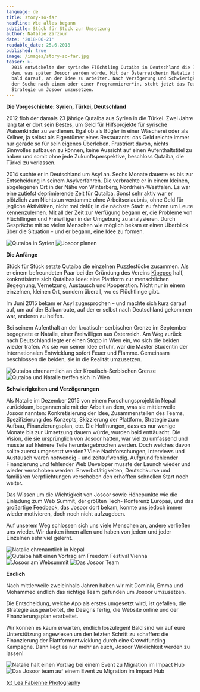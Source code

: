 ```yaml
---
language: de
title: story-so-far
headline: Wie alles begann
subtitle: Stück für Stück zur Umsetzung
author: Natalie Zarzour
date: '2018-06-21'
readable_date: 25.6.2018
published: true
image: /images/story-so-far.jpg
teaser: >-
  2015 entwickelte der syrische Flüchtling Qutaiba in Deutschland die Idee von
  dem, was später Josoor werden würde. Mit der Österreicherin Natalie begann er
  bald darauf, an der Idee zu arbeiten. Nach Verzögerung und Schwierigkeiten und
  der Suche nach einem oder einer Programmierer*in, steht jetzt das Team und die
  Strategie um Josoor umzusetzen.
---
```

**Die Vorgeschichte: Syrien, Türkei, Deutschland**

2012 floh der damals 23 jährige Qutaiba aus Syrien in die Türkei. Zwei Jahre lang tat er dort sein Bestes, um Geld für Hilfsprojekte für syrische Waisenkinder zu verdienen. Egal ob als Bügler in einer Wäscherei oder als Kellner, ja selbst als Eigentümer eines Restaurants: das Geld reichte immer nur gerade so für sein eigenes Überleben. Frustriert davon, nichts Sinnvolles aufbauen zu können, keine Aussicht auf einen Aufenthaltstitel zu haben und somit ohne jede Zukunftsperspektive, beschloss Qutaiba, die Türkei zu verlassen.

2014  suchte er in Deutschland um Asyl an. Sechs Monate dauerte es bis zur Entscheidung in seinem Asylverfahren. Die verbrachte er in einem kleinen, abgelegenen Ort in der Nähe von Winterberg, Nordrhein-Westfalen. Es war eine zutiefst deprimierende Zeit für Qutaiba. Sonst sehr aktiv war er plötzlich zum Nichtstun verdammt: ohne Arbeitserlaubnis, ohne Geld für jegliche Aktivitäten, nicht mal dafür, in die nächste Stadt zu fahren um Leute kennenzulernen. Mit all der Zeit zur Verfügung begann er, die Probleme von Flüchtlingen und Freiwilligen in der Umgebung zu analysieren. Durch Gespräche mit so vielen Menschen wie möglich bekam er einen Überblick über die Situation - und er begann, eine Idee zu formen. 

<gallery columnHeight="200px">
  <img src="/images/qutaiba-in-syria.jpg" title="Qutaiba in Syrien" />
  <img src="/images/planning-josoor.jpg" title="Josoor planen" />
</gallery>

**Die Anfänge**

Stück für Stück setzte Qutaiba die einzelnen Puzzlestücke zusammen. Als er einem befreundeten Paar bei der Gründung des Vereins [Kipepeo](http://wandlungsraeume-winterberg.de/about-foundation/) half, konkretisierte sich Qutaibas Idee: eine Plattform zur menschlichen Begegnung, Vernetzung, Austausch und Kooperation. Nicht nur in einem einzelnen, kleinen Ort, sondern überall, wo es Flüchtlinge gibt.

Im Juni 2015 bekam er Asyl zugesprochen – und machte sich kurz darauf auf, um auf der Balkanroute, auf der er selbst nach Deutschland gekommen war, anderen zu helfen.

Bei seinem Aufenthalt an der kroatisch- serbischen Grenze im September begegnete er Natalie, einer Freiwilligen aus Österreich. Am Weg zurück nach  Deutschland legte er einen Stopp in Wien ein, wo sich die beiden wieder trafen. Als sie von seiner Idee erfuhr, war die Master Studentin der Internationalen Entwicklung sofort Feuer und Flamme. Gemeinsam beschlossen die beiden, sie in die Realität umzusetzen.

<gallery columnHeight="200px">
  <img src="/images/qutaiba-volunteering-croatia.jpg" title="Qutaiba ehrenamtlich an der Kroatisch-Serbischen Grenze">
  <img src="/images/qutaiba-natalie-meet-in-vienna.jpg" title="Qutaiba und Natalie treffen sich in Wien">
</gallery>

**Schwierigkeiten und Verzögerungen**

Als Natalie im Dezember 2015 von einem Forschungsprojekt in Nepal zurückkam, begannen sie mit der Arbeit an dem, was sie mittlerweile Josoor nannten: Konkretisierung der Idee, Zusammenstellen des Teams, Spezifizierung des Konzepts, Skizzierung der Plattform, Strategie zum Aufbau, Finanzierungsplan, etc. Die Hoffnungen, dass es nur wenige Monate bis zur Umsetzung dauern würde, wurden bald enttäuscht. Die Vision, die sie ursprünglich von Josoor hatten, war viel zu umfassend und musste auf kleinere Teile heruntergebrochen werden. Doch welches davon sollte zuerst umgesetzt werden? Viele Nachforschungen, Interviews und Austausch waren notwendig - und zeitaufwendig. Aufgrund fehlender Finanzierung und fehlender Web Developer musste der Launch wieder und wieder verschoben werden. Erwerbstätigkeiten, Deutschkurse und familiären Verpflichtungen verschoben den erhofften schnellen Start noch weiter. 

Das Wissen um die Wichtigkeit von Josoor sowie Höhepunkte wie die Einladung zum Web Summit, der größten Tech- Konferenz Europas, und das großartige Feedback, das Josoor dort bekam, konnte uns jedoch immer wieder motivieren, doch noch nicht aufzugeben.

Auf unserem Weg schlossen sich uns viele Menschen an, andere verließen uns wieder. Wir danken ihnen allen und haben von jedem und jeder Einzelnen sehr viel gelernt.

<gallery columnHeight="200px">
  <img src="/images/natalie-in-nepal.jpg" title="Natalie ehrenamtlich in Nepal">
  <img src="/images/qutaiba-speech.jpg" title="Qutaiba hält einen Vortrag am Freedom Festival Vienna">
  <img src="/images/websummit2016.jpg" title="Josoor am Websummit">
  <img src="/images/josoor-team-2016.jpg" title="Das Josoor Team">
</gallery>

**Endlich**

Nach mittlerweile zweieinhalb Jahren haben wir mit Dominik, Emma und Mohammed endlich das richtige Team gefunden um Josoor umzusetzen.

Die Entscheidung, welche App als erstes umgesetzt wird, ist gefallen, die Strategie ausgearbeitet, die Designs fertig, die Website online und der Finanzierungsplan erarbeitet.

Wir können es kaum erwarten, endlich loszulegen! Bald sind wir auf eure Unterstützung angewiesen um den letzten Schritt zu schaffen: die Finanzierung der Plattformentwicklung durch eine Crowdfunding Kampagne. Dann liegt es nur mehr an euch, Josoor Wirklichkeit werden zu lassen!

<gallery columnHeight="200px">
  <img src="/images/impacthub5.jpg" title="Natalie hält einen Vortrag bei einem Event zu Migration im Impact Hub">
  <img src="/images/impacthub1.jpg" title="Das Josoor team auf einem Event zu Migration im Impact Hub">
</gallery>

<a href="https://www.facebook.com/LeaFabienne.Photography/">(c) Lea Fabienne Photography</a>
